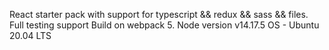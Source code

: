 React starter pack with support for typescript && redux && sass && files.
Full testing support
Build on webpack 5.
Node version v14.17.5
OS - Ubuntu 20.04 LTS
